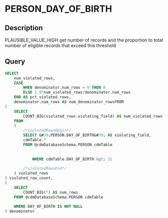 



# PERSON_DAY_OF_BIRTH



## Description
PLAUSIBLE_VALUE_HIGH
get number of records and the proportion to total number of eligible records that exceed this threshold



## Query
```sql
SELECT 
	num_violated_rows, 
	CASE 
		WHEN denominator.num_rows = 0 THEN 0 
		ELSE 1.0*num_violated_rows/denominator.num_rows 
	END AS pct_violated_rows, 
  	denominator.num_rows AS num_denominator_rowsFROM
(
	SELECT 
		COUNT_BIG(violated_rows.violating_field) AS num_violated_rows
	FROM
	(
		/*violatedRowsBegin*/
		SELECT &#39;PERSON.DAY_OF_BIRTH&#39; AS violating_field, 
		cdmTable.*
    	FROM @cdmDatabaseSchema.PERSON cdmTable
    		
    		
      		WHERE cdmTable.DAY_OF_BIRTH &gt; 31
		
		/*violatedRowsEnd*/
	) violated_rows
) violated_row_count,
(
	SELECT 
		COUNT_BIG(*) AS num_rows
	FROM @cdmDatabaseSchema.PERSON cdmTable
		
  	WHERE DAY_OF_BIRTH IS NOT NULL
) denominator
```

